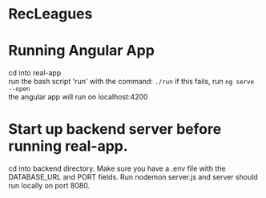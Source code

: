 # RecLeagues
# Running Angular App 
cd into real-app    
run the bash script 'run' with the command: `./run`
if this fails, run `ng serve --open`     
the angular app will run on localhost:4200

# Start up backend server before running real-app.
cd into backend directory. Make sure you have a .env file with the DATABASE_URL and PORT fields. Run nodemon server.js and server should run locally on port 8080.
